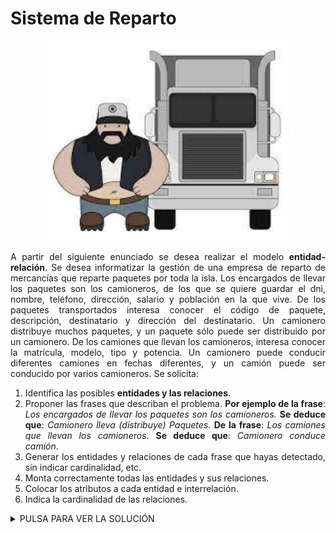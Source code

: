 <div align="justify">

# Sistema de Reparto

<div align="center">
<img src="img/camionero.png" width="400px"/>
</div>

A partir del siguiente enunciado se desea realizar el modelo __entidad-relación__. Se desea informatizar la gestión de una empresa de reparto de mercancías que reparte paquetes por toda la isla. Los encargados de llevar los paquetes son los camioneros, de los que se quiere guardar el dni, nombre, teléfono, dirección, salario y población en la que vive. De los paquetes transportados interesa conocer el código de paquete, descripción, destinatario y dirección del destinatario. Un camionero distribuye muchos paquetes, y un paquete sólo puede ser distribuido por un camionero. De los camiones que llevan los camioneros, interesa conocer la matrícula, modelo, tipo y potencia. Un camionero puede conducir diferentes camiones en fechas diferentes, y un camión puede ser conducido por varios camioneros.
Se solicita:
1. Identifica las posibles __entidades y las relaciones__.
2. Proponer las frases que describan el problema.
 __Por ejemplo de la frase__: _Los encargados de llevar los paquetes son los camioneros._
 __Se deduce que__: _Camionero lleva (distribuye) Paquetes_.
 __De la frase__: _Los camiones que llevan los camioneros_.
 __Se deduce que__: _Camionero conduce camión_.
3. Generar los entidades y relaciones de cada frase que hayas detectado, sin indicar cardinalidad, etc.
4. Monta correctamente todas las entidades y sus relaciones.
5. Colocar los atributos a cada entidad e interrelación.
6. Indica la cardinalidad de las relaciones.

<details>
      <summary>PULSA PARA VER LA SOLUCIÓN</summary>

  __Paso 1__:    
  </br>
  <!--
  <img src="img/articulos-camiones.drawio.png">
  -->
  </br>

  __Paso 2__:
  
  </br>
  
</details>

</div>